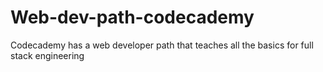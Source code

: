 # Web-dev-path-codecademy
Codecademy has a web developer path that teaches all the basics for full stack engineering
